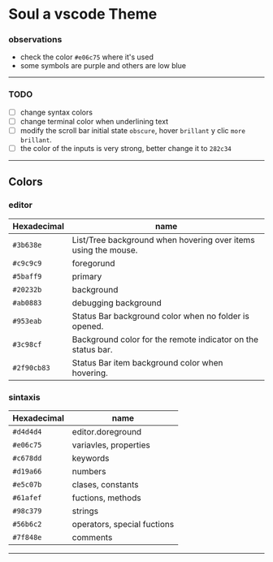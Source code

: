 # Soul a vscode Theme

### observations
- check the color `#e06c75` where it's used
- some symbols are purple and others are low blue
***
### TODO
- [ ] change syntax colors
- [ ] change terminal color when underlining text
- [ ] modify the scroll bar initial state  `obscure`, hover  `brillant`  y clic  `more brillant`.
- [ ] the color of the inputs is very strong, better change it to `282c34`
***
## Colors

### editor
| Hexadecimal | name |
| ----------- | ---- |
| `#3b638e` | List/Tree background when hovering over items using the mouse. |
| `#c9c9c9` | foregorund                                                     |
| `#5baff9` | primary                                                        |
| `#20232b` | background                                                     |
| `#ab0883` | debugging background                                           |
| `#953eab` | Status Bar background color when no folder is opened.          | 
| `#3c98cf` | Background color for the remote indicator on the status bar.   |
| `#2f90cb83` | Status Bar item background color when hovering.              |

### sintaxis
| Hexadecimal | name |
| ----------- | ---- |
| `#d4d4d4` | editor.doreground     	 		| 
| `#e06c75` | variavles, properties  			|
| `#c678dd` | keywords               			|
| `#d19a66` | numbers                			|
| `#e5c07b` | clases, constants      			|
| `#61afef` | fuctions, methods      			|
| `#98c379` | strings                			|
| `#56b6c2` | operators, special fuctions | 
| `#7f848e` | comments                    |
___
